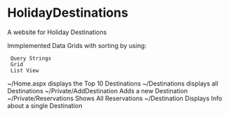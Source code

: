 # HolidayDestinations

A website for Holiday Destinations

Immplemented Data Grids with sorting by using:

	 Query Strings
	 Grid
	 List View

~/Home.aspx displays the Top 10 Destinations
~/Destinations displays all Destinations
~/Private/AddDestination Adds a new Destination
~/Private/Reservations Shows All Reservations
~/Destination Displays Info about a single Destination

	 
